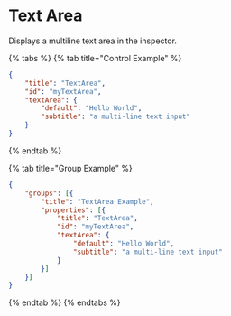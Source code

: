 # Text Area

Displays a multiline text area in the inspector.

{% tabs %}
{% tab title="Control Example" %}
```json
{
    "title": "TextArea",
    "id": "myTextArea",
    "textArea": {
        "default": "Hello World",
        "subtitle": "a multi-line text input"
    }
}
```
{% endtab %}

{% tab title="Group Example" %}
```json
{
    "groups": [{
        "title": "TextArea Example",
        "properties": [{
            "title": "TextArea",
            "id": "myTextArea",
            "textArea": {
                "default": "Hello World",
                "subtitle": "a multi-line text input"
            }
        }]
    }]
}
```
{% endtab %}
{% endtabs %}
